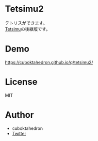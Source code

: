 # Tetsimu2
 
テトリスができます。  
[Tetsimu](https://github.com/cuboktahedron/tetsimu)の後継版です。

# Demo
 
https://cuboktahedron.github.io/q/tetsimu2/

# License
MIT

# Author

- cuboktahedron
- [Twitter](https://twitter.com/cubokta)
